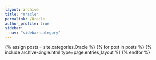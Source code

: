 ```yaml
---
layout: archive
title: "Oracle"
permalink: /Oracle
author_profile: true
sidebar:
  nav: "sidebar-category"
---
```



{% assign posts = site.categories.Oracle %}
{% for post in posts %} {% include archive-single.html type=page.entries_layout %} {% endfor %}

